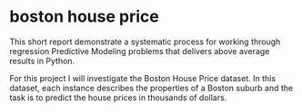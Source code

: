 # boston house price


This short report demonstrate a systematic process for working through regression Predictive Modeling problems that delivers above average results in Python.




For this project I will investigate the Boston House Price dataset. In this dataset, each instance
describes the properties of a Boston suburb and the task is to predict the house prices in thousands of dollars.
